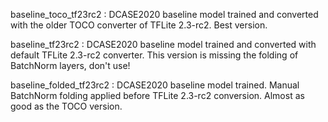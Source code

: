 baseline_toco_tf23rc2
: DCASE2020 baseline model trained and converted with the older TOCO converter of TFLite 2.3-rc2. Best version.

baseline_tf23rc2
: DCASE2020 baseline model trained and converted with default TFLite 2.3-rc2 converter. This version is missing the folding of BatchNorm layers, don't use!

baseline_folded_tf23rc2
: DCASE2020 baseline model trained. Manual BatchNorm folding applied before TFLite 2.3-rc2 conversion. Almost as good as the TOCO version.

